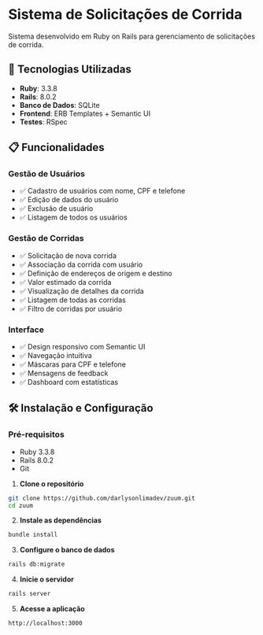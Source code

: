 # Sistema de Solicitações de Corrida

Sistema desenvolvido em Ruby on Rails para gerenciamento de solicitações de corrida.

## 🚀 Tecnologias Utilizadas

- **Ruby**: 3.3.8
- **Rails**: 8.0.2
- **Banco de Dados**: SQLite
- **Frontend**: ERB Templates + Semantic UI
- **Testes**: RSpec

## 📋 Funcionalidades

### Gestão de Usuários
- ✅ Cadastro de usuários com nome, CPF e telefone
- ✅ Edição de dados do usuário
- ✅ Exclusão de usuário
- ✅ Listagem de todos os usuários

### Gestão de Corridas
- ✅ Solicitação de nova corrida
- ✅ Associação da corrida com usuário
- ✅ Definição de endereços de origem e destino
- ✅ Valor estimado da corrida
- ✅ Visualização de detalhes da corrida
- ✅ Listagem de todas as corridas
- ✅ Filtro de corridas por usuário

### Interface
- ✅ Design responsivo com Semantic UI
- ✅ Navegação intuitiva
- ✅ Máscaras para CPF e telefone
- ✅ Mensagens de feedback
- ✅ Dashboard com estatísticas

## 🛠️ Instalação e Configuração

### Pré-requisitos

- Ruby 3.3.8
- Rails 8.0.2
- Git

1. **Clone o repositório**
```bash
git clone https://github.com/darlysonlimadev/zuum.git
cd zuum
```

2. **Instale as dependências**
```bash
bundle install
```

3. **Configure o banco de dados**
```bash
rails db:migrate
```

4. **Inicie o servidor**
```bash
rails server
```

5. **Acesse a aplicação**
```
http://localhost:3000
```